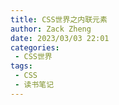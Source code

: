 ```yaml
---
title: CSS世界之内联元素
author: Zack Zheng
date: 2023/03/03 22:01
categories:
 - CSS世界
tags:
 - CSS
 - 读书笔记
---
```



<simple-img src="CSS世界之内联元素.svg"/>
